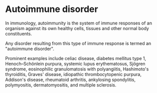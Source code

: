 [//]: # (
source: gpt-3 + jph editing
tags: autoimmunity conditions
)

# Autoimmune disorder

In immunology, autoimmunity is the system of immune responses of an organism
against its own healthy cells, tissues and other normal body constituents.

Any disorder resulting from this type of immune response is termed an "autoimmune
disorder".

Prominent examples include celiac disease, diabetes mellitus type 1,
Henoch–Schönlein purpura, systemic lupus erythematosus, Sjögren syndrome,
eosinophilic granulomatosis with polyangiitis, Hashimoto's thyroiditis, Graves'
disease, idiopathic thrombocytopenic purpura, Addison's disease, rheumatoid
arthritis, ankylosing spondylitis, polymyositis, dermatomyositis, and multiple
sclerosis.
